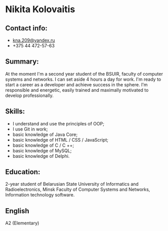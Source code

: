 # Nikita Kolovaitis

## Contact info:
- kna.209@yandex.ru
- +375 44 472-57-63

## Summary:
At the moment I'm a second year student of the BSUIR, faculty of computer systems and networks. I can set aside 4 hours a day for work.
I'm ready to start a career as a developer and achieve success in the sphere. I'm responsible and energetic, easily trained and maximally motivated to develop professionally.

## Skills:
- I understand and use the principles of OOP;
- I use Git in work;
- basic knowledge of Java Core;
- basic knowledge of HTML / CSS / JavaScript;
- basic knowledge of C / C ++;
- basic knowledge of MySQL;
- basic knowledge of Delphi.

## Education:
2-year student of Belarusian State University of Informatics and Radioelectronics, Minsk
Faculty of Computer Systems and Networks, Information technology software.
## English
A2 (Elementary)
